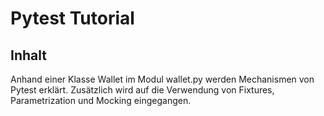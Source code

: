# Pytest Tutorial 

## Inhalt
Anhand einer Klasse Wallet im Modul wallet.py werden Mechanismen von Pytest erklärt.
Zusätzlich wird auf die Verwendung von Fixtures, Parametrization und Mocking eingegangen.
